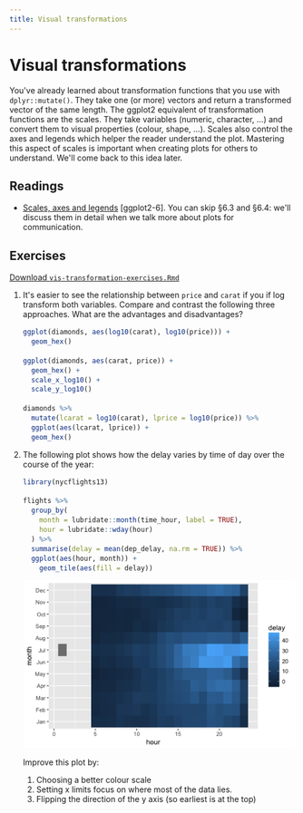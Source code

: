 ```yaml
---
title: Visual transformations
---
```


<!-- Generated automatically from vis-transformation.yml. Do not edit by hand -->

# Visual transformations

You've already learned about transformation functions that you use with
`dplyr::mutate()`. They take one (or more) vectors and return a transformed
vector of the same length. The ggplot2 equivalent of transformation functions
are the scales. They take variables (numeric, character, ...) and convert them
to visual properties (colour, shape, ...). Scales also control the axes and
legends which helper the reader understand the plot. Mastering this aspect of
scales is important when creating plots for others to understand. We'll come
back to this idea later.

## Readings

  * [Scales, axes and legends](http://link.springer.com.ezproxy.stanford.edu/chapter/10.1007/978-3-319-24277-4_6) [ggplot2-6].
    You can skip §6.3 and §6.4: we'll discuss them in detail when we talk more
    about plots for communication.


## Exercises
[Download `vis-transformation-exercises.Rmd`](vis-transformation-exercises.Rmd)


1.  It's easier to see the relationship between `price` and `carat` if you if log transform both variables. Compare and contrast the following three approaches. What are the advantages and disadvantages?

    ``` r
    ggplot(diamonds, aes(log10(carat), log10(price))) +
      geom_hex()

    ggplot(diamonds, aes(carat, price)) +
      geom_hex() + 
      scale_x_log10() + 
      scale_y_log10()

    diamonds %>% 
      mutate(lcarat = log10(carat), lprice = log10(price)) %>% 
      ggplot(aes(lcarat, lprice)) +
      geom_hex()
    ```

2.  The following plot shows how the delay varies by time of day over the course of the year:

    ``` r
    library(nycflights13)

    flights %>% 
      group_by(
        month = lubridate::month(time_hour, label = TRUE), 
        hour = lubridate::wday(hour)
      ) %>% 
      summarise(delay = mean(dep_delay, na.rm = TRUE)) %>% 
      ggplot(aes(hour, month)) + 
        geom_tile(aes(fill = delay))
    ```

    ![](vis-transformation-exercises_files/figure-markdown_github/unnamed-chunk-2-1.png)

    Improve this plot by:

    1.  Choosing a better colour scale
    2.  Setting x limits focus on where most of the data lies.
    3.  Flipping the direction of the y axis (so earliest is at the top)



